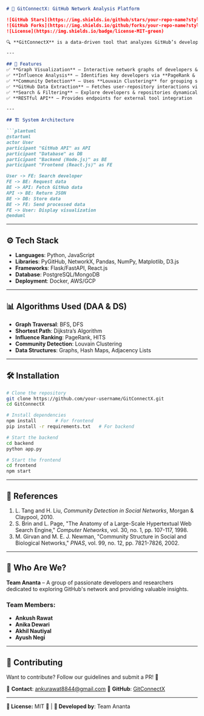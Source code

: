 
```md
# 🚀 GitConnectX: GitHub Network Analysis Platform

![GitHub Stars](https://img.shields.io/github/stars/your-repo-name?style=social)
![GitHub Forks](https://img.shields.io/github/forks/your-repo-name?style=social)
![License](https://img.shields.io/badge/license-MIT-green)

🔍 **GitConnectX** is a data-driven tool that analyzes GitHub’s developer ecosystem using **Graph Analysis & Network Science**. It applies **PageRank, BFS, DFS, Dijkstra’s Algorithm**, and **Louvain Clustering** to identify key developers and community structures.

---

## 📌 Features
✅ **Graph Visualization** – Interactive network graphs of developers & repositories  
✅ **Influence Analysis** – Identifies key developers via **PageRank & HITS**  
✅ **Community Detection** – Uses **Louvain Clustering** for grouping similar developers  
✅ **GitHub Data Extraction** – Fetches user-repository interactions via GitHub API  
✅ **Search & Filtering** – Explore developers & repositories dynamically  
✅ **RESTful API** – Provides endpoints for external tool integration  

---

## 🏗️ System Architecture

```plantuml
@startuml
actor User
participant "GitHub API" as API
participant "Database" as DB
participant "Backend (Node.js)" as BE
participant "Frontend (React.js)" as FE

User -> FE: Search developer
FE -> BE: Request data
BE -> API: Fetch GitHub data
API -> BE: Return JSON
BE -> DB: Store data
BE -> FE: Send processed data
FE -> User: Display visualization
@enduml
```

---

## ⚙️ Tech Stack
- **Languages**: Python, JavaScript  
- **Libraries**: PyGitHub, NetworkX, Pandas, NumPy, Matplotlib, D3.js  
- **Frameworks**: Flask/FastAPI, React.js  
- **Database**: PostgreSQL/MongoDB  
- **Deployment**: Docker, AWS/GCP  

---

## 📊 Algorithms Used (DAA & DS)
- **Graph Traversal**: BFS, DFS  
- **Shortest Path**: Dijkstra’s Algorithm  
- **Influence Ranking**: PageRank, HITS  
- **Community Detection**: Louvain Clustering  
- **Data Structures**: Graphs, Hash Maps, Adjacency Lists  

---

## 🛠️ Installation
```sh
# Clone the repository
git clone https://github.com/your-username/GitConnectX.git
cd GitConnectX

# Install dependencies
npm install       # For frontend
pip install -r requirements.txt   # For backend

# Start the backend
cd backend
python app.py

# Start the frontend
cd frontend
npm start
```

---

## 📖 References
1. L. Tang and H. Liu, *Community Detection in Social Networks*, Morgan & Claypool, 2010.  
2. S. Brin and L. Page, "The Anatomy of a Large-Scale Hypertextual Web Search Engine," *Computer Networks*, vol. 30, no. 1, pp. 107-117, 1998.  
3. M. Girvan and M. E. J. Newman, "Community Structure in Social and Biological Networks," *PNAS*, vol. 99, no. 12, pp. 7821-7826, 2002.  

---

## 👥 Who Are We?
**Team Ananta** – A group of passionate developers and researchers dedicated to exploring GitHub's network and providing valuable insights.  
### **Team Members:**
- **Ankush Rawat**  
- **Anika Dewari**  
- **Akhil Nautiyal**  
- **Ayush Negi**  

---

## 🌟 Contributing
Want to contribute? Follow our guidelines and submit a PR! 🚀

📧 **Contact**: ankurawat8844@gmail.com 
🔗 **GitHub**: [GitConnectX](https://github.com/your-username/GitConnectX)

---

**📌 License:** MIT 📜 | **🔗 Developed by**: Team Ananta  
```


